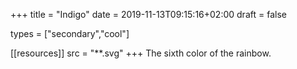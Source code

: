 +++
title           = "Indigo"
date            = 2019-11-13T09:15:16+02:00
draft           = false

types           = ["secondary","cool"]
 
[[resources]]
  src  = "**.svg"
+++
The sixth color of the rainbow.
